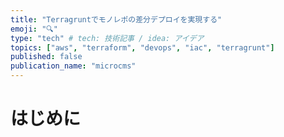 ```yaml
---
title: "Terragruntでモノレポの差分デプロイを実現する"
emoji: "🔍"
type: "tech" # tech: 技術記事 / idea: アイデア
topics: ["aws", "terraform", "devops", "iac", "terragrunt"]
published: false
publication_name: "microcms"
---
```


# はじめに